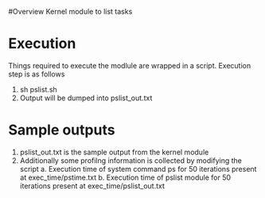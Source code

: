 #Overview
Kernel module to list tasks

# Execution
Things required to execute the modlule are wrapped in a script. Execution
step is as follows

1. sh pslist.sh
2. Output will be dumped into pslist_out.txt

# Sample outputs
1. pslist_out.txt is the sample output from the kernel module
2. Additionally some profilng information is collected by modifying the script
     a. Execution time of system command ps for 50 iterations present at exec_time/pstime.txt
     b. Execution time of pslist module for 50 iterations present at exec_time/pslist_out.txt

